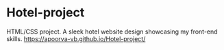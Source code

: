 # Hotel-project
HTML/CSS project. A sleek hotel website design showcasing my front-end skills.
https://apoorva-vb.github.io/Hotel-project/
